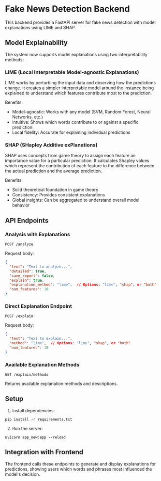 # Fake News Detection Backend

This backend provides a FastAPI server for fake news detection with model explanations using LIME and SHAP.

## Model Explainability

The system now supports model explanations using two interpretability methods:

### LIME (Local Interpretable Model-agnostic Explanations)

LIME works by perturbing the input data and observing how the predictions change. It creates a simpler interpretable model around the instance being explained to understand which features contribute most to the prediction.

Benefits:
- Model-agnostic: Works with any model (SVM, Random Forest, Neural Networks, etc.)
- Intuitive: Shows which words contribute to or against a specific prediction
- Local fidelity: Accurate for explaining individual predictions

### SHAP (SHapley Additive exPlanations)

SHAP uses concepts from game theory to assign each feature an importance value for a particular prediction. It calculates Shapley values which represent the contribution of each feature to the difference between the actual prediction and the average prediction.

Benefits:
- Solid theoretical foundation in game theory
- Consistency: Provides consistent explanations
- Global insights: Can be aggregated to understand overall model behavior

## API Endpoints

### Analysis with Explanations

```
POST /analyze
```

Request body:
```json
{
  "text": "Text to analyze...",
  "detailed": true,
  "save_report": false,
  "explain": true,
  "explanation_method": "lime",  // Options: "lime", "shap", or "both"
  "num_features": 10
}
```

### Direct Explanation Endpoint

```
POST /explain
```

Request body:
```json
{
  "text": "Text to explain...",
  "method": "lime",  // Options: "lime", "shap", or "both"
  "num_features": 10
}
```

### Available Explanation Methods

```
GET /explain/methods
```

Returns available explanation methods and descriptions.

## Setup

1. Install dependencies:
```
pip install -r requirements.txt
```

2. Run the server:
```
uvicorn app_new:app --reload
```

## Integration with Frontend

The frontend calls these endpoints to generate and display explanations for predictions, showing users which words and phrases most influenced the model's decision. 